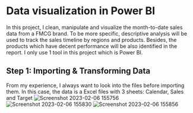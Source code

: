 # Data visualization in Power BI

In this project, I clean, manipulate and visualize the month-to-date sales data from a FMCG brand. To be more specific, descriptive analysis will be used to track the sales timeline by regions and products. Besides, the products which have decent performance will be also identified in the report. I only use 1 tool in this project which is Power BI.

## Step 1: Importing & Transforming Data

From my experience, I always want to look into the files before importing them. In this case, the data is a Excel files with 3 sheets: Calendar, Sales and Target
![Screenshot 2023-02-06 155756](https://user-images.githubusercontent.com/118095331/216928650-1c2cddc7-5736-4a8f-8826-23ef812824b5.jpg)
![Screenshot 2023-02-06 155830](https://user-images.githubusercontent.com/118095331/216928679-4d35799d-7dc1-4c24-b3c4-3976b9e4666d.jpg)
![Screenshot 2023-02-06 155856](https://user-images.githubusercontent.com/118095331/216928688-9045d6bc-20a3-4ab1-a79e-2a7d6d58e98b.jpg)
